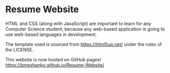 # Resume Website

HTML and CSS (along with JavaScript) are important to learn for any Computer Science student, because any web-based application is going to use web-based languages in development.

The template used is sourced from https://html5up.net/ under the rules of the LICENSE.

This website is now hosted on GitHub pages! https://bmeshanko.github.io/Resume-Website/

